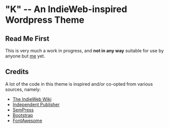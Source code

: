 # "K" -- An IndieWeb-inspired Wordpress Theme

## Read Me First
This is very much a work in progress, and **not in any way** suitable for use by anyone but <a href="https://mrkapowski.com" class="p-author">me</a> yet.

## Credits
A lot of the code in this theme is inspired and/or co-opted from various sources, namely:

* [The IndieWeb Wiki](https://indieweb.org/)
* [Independent Publisher](https://independentpublisher.me/)
* [SemPress](https://notiz.blog/projects/sempress/)
* [Bootstrap](https://getbootstrap.com/)
* [FontAwesome](https://fontawesome.com/)
